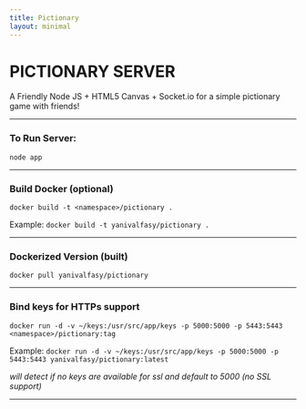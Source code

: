 ```yaml
---
title: Pictionary
layout: minimal
---
```


# PICTIONARY SERVER

A Friendly Node JS + HTML5 Canvas + Socket.io for a simple pictionary game with friends!

---

### To Run Server:

  `node app` 

---

### Build Docker (optional)

`docker build -t <namespace>/pictionary .`

Example: 
`docker build -t yanivalfasy/pictionary .`

---

### Dockerized Version (built)

`docker pull yanivalfasy/pictionary`

---
 
### Bind keys for HTTPs support

`docker run -d -v ~/keys:/usr/src/app/keys -p 5000:5000 -p 5443:5443 <namespace>/pictionary:tag`

Example: 
`docker run -d -v ~/keys:/usr/src/app/keys -p 5000:5000 -p 5443:5443 yanivalfasy/pictionary:latest`

*will detect if no keys are available for ssl and default to 5000 (no SSL support)*

---



